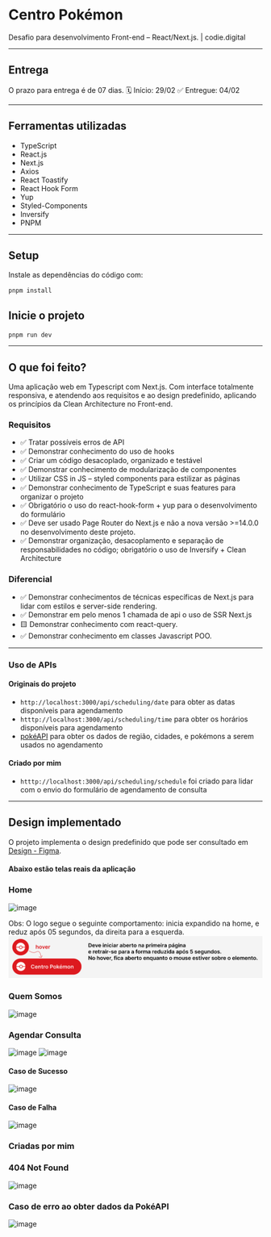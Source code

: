 # Centro Pokémon

Desafio para desenvolvimento Front-end – React/Next.js. | codie.digital

---

## Entrega

O prazo para entrega é de 07 dias.
🗓️ Início: 29/02
✅ Entregue: 04/02

---

## Ferramentas utilizadas

- TypeScript
- React.js
- Next.js
- Axios
- React Toastify
- React Hook Form
- Yup
- Styled-Components
- Inversify
- PNPM

---

## Setup

Instale as dependências do código com:

```shell
pnpm install

```

## Inicie o projeto

```shell
pnpm run dev

```

---

## O que foi feito?

Uma aplicação web em Typescript com Next.js. Com interface totalmente responsiva, e atendendo aos requisitos e ao design predefinido, aplicando os princípios da Clean Architecture no Front-end.

### Requisitos

- ✅ Tratar possíveis erros de API
- ✅ Demonstrar conhecimento do uso de hooks
- ✅ Criar um código desacoplado, organizado e testável
- ✅ Demonstrar conhecimento de modularização de componentes
- ✅ Utilizar CSS in JS – styled components para estilizar as páginas
- ✅ Demonstrar conhecimento de TypeScript e suas features para organizar o projeto
- ✅ Obrigatório o uso do react-hook-form + yup para o desenvolvimento do formulário
- ✅ Deve ser usado Page Router do Next.js e não a nova versão >=14.0.0 no desenvolvimento deste projeto.
- ✅ Demonstrar organização, desacoplamento e separação de responsabilidades no código; obrigatório o uso de Inversify + Clean Architecture

### Diferencial

- ✅ Demonstrar conhecimentos de técnicas específicas de Next.js para lidar com estilos e server-side rendering.
- ✅ Demonstrar em pelo menos 1 chamada de api o uso de SSR Next.js
- 🟨 Demonstrar conhecimento com react-query.
- ✅ Demonstrar conhecimento em classes Javascript POO.

---

### Uso de APIs

#### Originais do projeto

- `http://localhost:3000/api/scheduling/date` para obter as datas disponíveis para agendamento
- `htttp://localhost:3000/api/scheduling/time` para obter os horários disponíveis para agendamento
- [pokéAPI](https://pokeapi.co/) para obter os dados de região, cidades, e pokémons a serem usados no agendamento

#### Criado por mim

- `htttp://localhost:3000/api/scheduling/schedule` foi criado para lidar com o envio do formulário de agendamento de consulta

---

## Design implementado

O projeto implementa o design predefinido que pode ser consultado em [Design - Figma](https://www.figma.com/file/TxK6YkULMRyMCf6158VYNx/CODIE-TESTE-FRONT-END?type=design&node-id=0-1&mode=design&t=0dzPE2mRNqKfLXIg-0).

#### Abaixo estão telas reais da aplicação

### Home

![image](https://github.com/alexrossoni/centro-pokemon/assets/103969200/af1489f0-dd38-4d9e-bf34-f7911da6d6e6)

Obs: O logo segue o seguinte comportamento: inicia expandido na home, e reduz após 05 segundos, da direita para a esquerda.
![](public/test-sample/logo-behavior.png)

### Quem Somos

![image](https://github.com/alexrossoni/centro-pokemon/assets/103969200/3f69a788-267c-4049-a8a5-9b81022b4155)

### Agendar Consulta

![image](https://github.com/alexrossoni/centro-pokemon/assets/103969200/f0e90d5d-e9ca-4149-b0ed-9f0d08f88396)
![image](https://github.com/alexrossoni/centro-pokemon/assets/103969200/0042c1f5-5cce-4e77-9a74-8d5f1699ce57)

#### Caso de Sucesso

![image](https://github.com/alexrossoni/centro-pokemon/assets/103969200/13245988-0a4e-4af0-a8b4-a28b83a1478e)

#### Caso de Falha

![image](https://github.com/alexrossoni/centro-pokemon/assets/103969200/bf14ceeb-a75d-407c-b610-9c051da9e953)

### Criadas por mim

### 404 Not Found

![image](https://github.com/alexrossoni/centro-pokemon/assets/103969200/8dba36b2-31e3-42c9-ae20-28ff6c17885f)

### Caso de erro ao obter dados da PokéAPI

![image](https://github.com/alexrossoni/centro-pokemon/assets/103969200/0009b157-ebe6-42d3-b47d-3faad59ed2c4)
